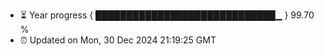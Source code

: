 - ⏳ Year progress { █████████████████████████████▁ } 99.70 %
- ⏰ Updated on Mon, 30 Dec 2024 21:19:25 GMT

